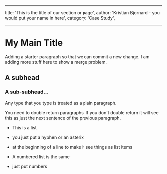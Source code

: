 --------------------------------------------------------------------------------

title: 'This is the title of our section or page', author: 'Kristian Bjornard - you would put your name in here', category: 'Case Study',

--------------------------------------------------------------------------------

# My Main Title

Adding a starter paragraph so that we can commit a new change. I am adding more stuff here to show a merge problem.

## A subhead

### A sub-subhead...

Any type that you type is treated as a plain paragraph.

You need to double return paragraphs. If you don't double return it will see this as just the next sentence of the previous paragraph.

- This is a list
- you just put a hyphen or an asterix
- at the beginning of a line to make it see things as list items

- A numbered list is the same

- just put numbers
